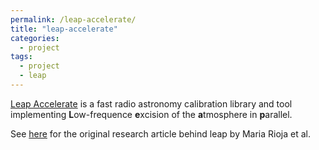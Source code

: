 ```yaml
---
permalink: /leap-accelerate/
title: "leap-accelerate"
categories:
  - project
tags:
  - project
  - leap
---
```


[Leap Accelerate](https://gitlab.com/ska-telescope/icrar-leap-accelerate) is a fast radio astronomy calibration library and tool implementing **L**ow-frequence **e**xcision of the **a**tmosphere in **p**arallel.

See [here](https://arxiv.org/abs/1807.04685) for the original research article behind leap by Maria Rioja et al.